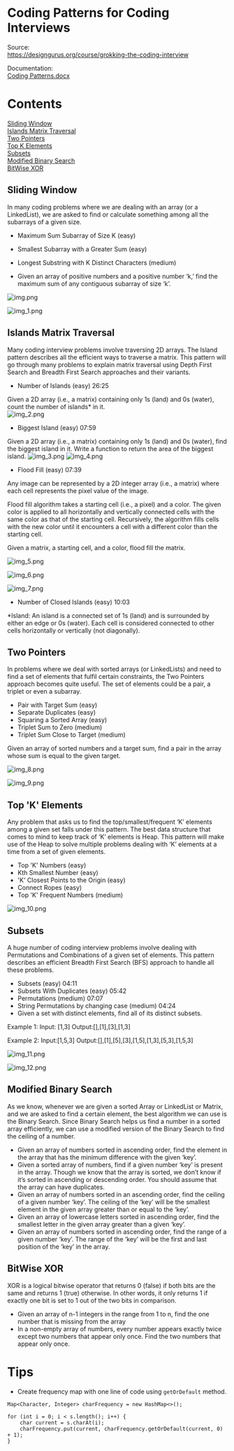 # Coding Patterns for Coding Interviews

Source:  
https://designgurus.org/course/grokking-the-coding-interview

Documentation:  
[Coding Patterns.docx](https://github.com/barrida/Grokking-Coding-Patterns/files/11850200/Coding.Patterns.docx)

# Contents
[Sliding Window](#sliding-window)  
[Islands Matrix Traversal](#islands-matrix-traversal)  
[Two Pointers](#two-pointers)  
[Top K Elements](#top-k-elements)  
[Subsets](#subsets)  
[Modified Binary Search](#modified-binary-search)  
[BitWise XOR](#bitwise-xor)  

## Sliding Window  
In many coding problems where we are dealing with an array (or a LinkedList), we are asked to find or calculate something among all the subarrays of a given size.  
- Maximum Sum Subarray of Size K (easy)
- Smallest Subarray with a Greater Sum (easy)
- Longest Substring with K Distinct Characters (medium)

- Given an array of positive numbers and a positive number ‘k,’ find the maximum sum of any contiguous subarray of size ‘k’.

![img.png](img.png)

![img_1.png](img_1.png)


## Islands Matrix Traversal

Many coding interview problems involve traversing 2D arrays. The Island pattern describes all the efficient ways to traverse a matrix. This pattern will go through many problems to explain matrix traversal using Depth First Search and Breadth First Search approaches and their variants.
- Number of Islands (easy) 26:25  

Given a 2D array (i.e., a matrix) containing only 1s (land) and 0s (water), count the number of islands* in it.  
![img_2.png](img_2.png)

- Biggest Island (easy) 07:59  

Given a 2D array (i.e., a matrix) containing only 1s (land) and 0s (water), find the biggest island in it. Write a function to return the area of the biggest island.
![img_3.png](img_3.png)
![img_4.png](img_4.png)

- Flood Fill (easy) 07:39  

Any image can be represented by a 2D integer array (i.e., a matrix) where each cell represents the pixel value of the image. 

Flood fill algorithm takes a starting cell (i.e., a pixel) and a color. The given color is applied to all horizontally and vertically connected cells with the same color as that of the starting cell. Recursively, the algorithm fills cells with the new color until it encounters a cell with a different color than the starting cell.

Given a matrix, a starting cell, and a color, flood fill the matrix.

![img_5.png](img_5.png)

![img_6.png](img_6.png)

![img_7.png](img_7.png)

- Number of Closed Islands (easy) 10:03

*Island:  An island is a connected set of 1s (land) and is surrounded by either an edge or 0s (water). Each cell is considered connected to other cells horizontally or vertically (not diagonally).

## Two Pointers
In problems where we deal with sorted arrays (or LinkedLists) and need to find a set of elements that fulfil certain constraints, the Two Pointers approach becomes quite useful. The set of elements could be a pair, a triplet or even a subarray.

- Pair with Target Sum (easy)
- Separate Duplicates (easy)
- Squaring a Sorted Array (easy)
- Triplet Sum to Zero (medium)
- Triplet Sum Close to Target (medium)

Given an array of sorted numbers and a target sum, find a pair in the array whose sum is equal to the given target.  

![img_8.png](img_8.png)

![img_9.png](img_9.png)

## Top 'K' Elements
Any problem that asks us to find the top/smallest/frequent ‘K’ elements among a given set falls under this pattern. The best data structure that comes to mind to keep track of ‘K’ elements is Heap. This pattern will make use of the Heap to solve multiple problems dealing with ‘K’ elements at a time from a set of given elements.  

- Top 'K' Numbers (easy)
- Kth Smallest Number (easy)
- 'K' Closest Points to the Origin (easy)
- Connect Ropes (easy)
- Top 'K' Frequent Numbers (medium)

![img_10.png](img_10.png)  

## Subsets

A huge number of coding interview problems involve dealing with Permutations and Combinations of a given set of elements. This pattern describes an efficient Breadth First Search (BFS) approach to handle all these problems.  

- Subsets (easy) 04:11
- Subsets With Duplicates (easy) 05:42
- Permutations (medium) 07:07
- String Permutations by changing case (medium) 04:24
- Given a set with distinct elements, find all of its distinct subsets.

Example 1:
Input: [1,3]
Output:[],[1],[3],[1,3]

Example 2:
Input:[1,5,3]
Output:[],[1],[5],[3],[1,5],[1,3],[5,3],[1,5,3]

![img_11.png](img_11.png)

![img_12.png](img_12.png)

## Modified Binary Search
As we know, whenever we are given a sorted Array or LinkedList or Matrix, and we are asked to find a certain element, the best algorithm we can use is the Binary Search. Since Binary Search helps us find a number in a sorted array efficiently, we can use a modified version of the Binary Search to find the ceiling of a number.     

- Given an array of numbers sorted in ascending order, find the element in the array that has the minimum difference with the given ‘key’.
- Given a sorted array of numbers, find if a given number ‘key’ is present in the array. Though we know that the array is sorted, we don’t know if it’s sorted in ascending or descending order. You should assume that the array can have duplicates.
- Given an array of numbers sorted in an ascending order, find the ceiling of a given number ‘key’. The ceiling of the ‘key’ will be the smallest element in the given array greater than or equal to the ‘key’.
- Given an array of lowercase letters sorted in ascending order, find the smallest letter in the given array greater than a given ‘key’.
- Given an array of numbers sorted in ascending order, find the range of a given number ‘key’. The range of the ‘key’ will be the first and last position of the ‘key’ in the array.

## BitWise XOR

XOR is a logical bitwise operator that returns 0 (false) if both bits are the same and returns 1 (true) otherwise. In other words, it only returns 1 if exactly one bit is set to 1 out of the two bits in comparison.  

- Given an array of n-1 integers in the range from 1 to n, find the one number that is missing from the array
- In a non-empty array of numbers, every number appears exactly twice except two numbers that appear only once. Find the two numbers that appear only once.

# Tips

- Create frequency map with one line of code using `getOrDefault` method.

```
Map<Character, Integer> charFrequency = new HashMap<>();

for (int i = 0; i < s.length(); i++) { 
    char current = s.charAt(i);
    charFrequency.put(current, charFrequency.getOrDefault(current, 0) + 1);
}
